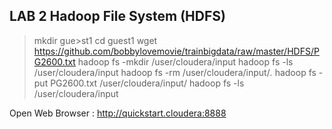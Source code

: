 ## LAB 2 Hadoop File System (HDFS)
> mkdir gue>st1
> cd guest1
> wget https://github.com/bobbylovemovie/trainbigdata/raw/master/HDFS/PG2600.txt
> hadoop fs -mkdir /user/cloudera/input
> hadoop fs -ls /user/cloudera/input
> hadoop fs -rm /user/cloudera/input/*.*
> hadoop fs -put PG2600.txt /user/cloudera/input/
> hadoop fs -ls /user/cloudera/input

Open Web Browser : http://quickstart.cloudera:8888
